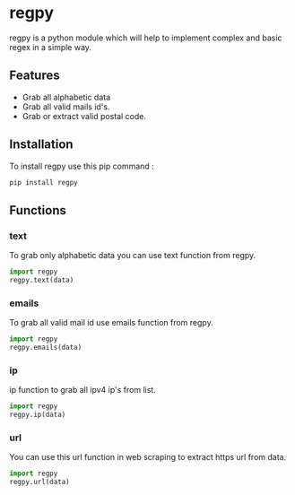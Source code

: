# regpy
regpy is a python module which will help to implement complex and basic regex in a simple way.

## Features
- Grab all alphabetic data
- Grab all valid mails id's.
- Grab or extract valid postal code.

## Installation
To install regpy use this pip command :
```bash
pip install regpy
```
## Functions

### text
To grab only alphabetic data you can use text function from regpy.
```python
import regpy
regpy.text(data)
```

### emails
To grab all valid mail id use emails function from regpy.
```python
import regpy
regpy.emails(data)
```

### ip
ip function to grab all ipv4 ip's from list.
```python
import regpy
regpy.ip(data)
```

### url
You can use this url function in web scraping to extract https url from data.
```python
import regpy
regpy.url(data)
```
